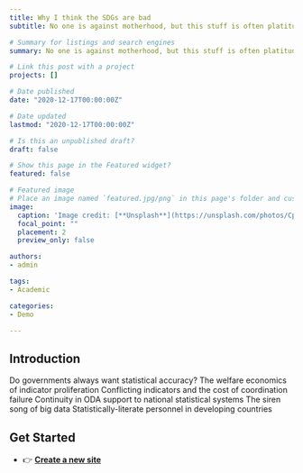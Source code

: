 ```yaml
---
title: Why I think the SDGs are bad
subtitle: No one is against motherhood, but this stuff is often platitudinous, contradictory and a recipe for bungled policy.

# Summary for listings and search engines
summary: No one is against motherhood, but this stuff is often platitudinous, contradictory and a recipe for bungled policy.

# Link this post with a project
projects: []

# Date published
date: "2020-12-17T00:00:00Z"

# Date updated
lastmod: "2020-12-17T00:00:00Z"

# Is this an unpublished draft?
draft: false

# Show this page in the Featured widget?
featured: false

# Featured image
# Place an image named `featured.jpg/png` in this page's folder and customize its options here.
image:
  caption: 'Image credit: [**Unsplash**](https://unsplash.com/photos/CpkOjOcXdUY)'
  focal_point: ""
  placement: 2
  preview_only: false

authors:
- admin

tags:
- Academic

categories:
- Demo

---
```


## Introduction

Do governments always want statistical accuracy?
The welfare economics of indicator proliferation
Conflicting indicators and the cost of coordination failure
Continuity in ODA support to national statistical systems
The siren song of big data
Statistically-literate personnel in developing countries

## Get Started

- 👉 [**Create a new site**](https://wowchemy.com/templates/)



